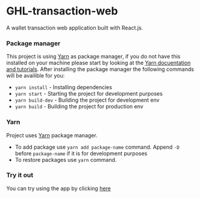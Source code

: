 # GHL-transaction-web
A wallet transaction web application built with React.js.

### Package manager
This project is using [Yarn](https://yarnpkg.com/en/docs/install) as package manager, if you do not have this installed on your machine please start by looking at the [Yarn docuentation and tutorials](https://classic.yarnpkg.com/en/docs). After installing the package manager the following commands will be availible for you:
- `yarn install` - Installing dependencies
- `yarn start` - Starting the project for development purposes
- `yarn build-dev` - Building the project for development env
- `yarn build` - Building the project for production env

### Yarn
Project uses [Yarn](https://yarnpkg.com/en/docs/install) package manager.
- To add package use `yarn add package-name` command. Append `-D` before `package-name` if it is for development purposes
- To restore packages use `yarn` command.

### Try it out
You can try using the app by clicking [here](https://ghl-wallet-transaction.netlify.app/)
